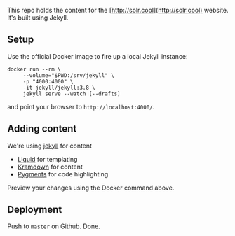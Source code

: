 This repo holds the content for the [http://solr.cool](http://solr.cool) website. It's built using Jekyll.

## Setup

Use the official Docker image to fire up a local Jekyll instance:

```
docker run --rm \
     --volume="$PWD:/srv/jekyll" \
     -p "4000:4000" \
     -it jekyll/jekyll:3.8 \
     jekyll serve --watch [--drafts]
```

and point your browser to `http://localhost:4000/`.

## Adding content
We're using [jekyll](http://jekyllrb.com/docs/home/) for content

* [Liquid](https://github.com/Shopify/liquid/wiki/Liquid-for-Designers) for templating
* [Kramdown](http://kramdown.gettalong.org/syntax.html) for content
* [Pygments](http://pygments.org/) for code highlighting

Preview your changes using the Docker command above.

## Deployment

Push to `master` on Github. Done.

